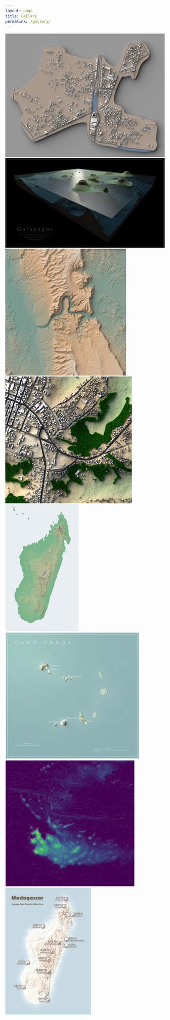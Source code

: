 ```yaml
---
layout: page
title: Gallery
permalink: /gallery/
---
```

<div id="imggallery" >
    <a href="/Images/2019-05-21_b3d_andavamamba.png">
      <img alt="Blender render of Andavamamba" src="/Images/thumb/2019-05-21_b3d_andavamamba.png"/>
    </a>
    <a href="/Images/2019-05-21_b3d_galapagos.png">
      <img alt="Blender render of the Galapagos" src="/Images/thumb/2019-05-21_b3d_galapagos.png"/>
    </a>
    <a href="/Images/2019-05-21_b3d_gorges_tsiribihina.png">
      <img alt="Blender render of the Gorges du Tsiribihina" src="/Images/thumb/2019-05-21_b3d_gorges_tsiribihina.png"/>
    </a>
    <a href="/Images/2019-05-21_b3d_tsiroanomandidy_part.png">
      <img alt="Blender render of Tsiroanomandidy" src="/Images/thumb/2019-05-21_b3d_tsiroanomandidy_part.png"/>
    </a>
    <a href="/Images/2019-05-21_inkscape_mdg_relief_map.png">
      <img alt="Relief map of Madagascar" src="/Images/thumb/2019-05-21_inkscape_mdg_relief_map.png"/>
    </a>
    <a href="/Images/2019-05-21_qgis_cape_verde.png">
      <img alt="Map of Cape Verde" src="/Images/thumb/2019-05-21_qgis_cape_verde.png"/>
    </a>
    <a href="/Images/2019-05-21_qgis_galapagos_tanaka.png">
      <img alt="Tanaka contours map of the Galapagos" src="/Images/thumb/2019-05-21_qgis_galapagos_tanaka.png"/>
    </a>
    <a href="/Images/2019-05-21_qgis_mdg_urban_road_slope.png">
      <img alt="Urban road slope map of Madagascar" src="/Images/thumb/2019-05-21_qgis_mdg_urban_road_slope.png"/>
    </a>
</div>